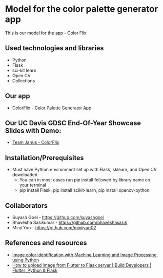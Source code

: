 # Model for the color palette generator app

This is our model for the app - Color Flix

## Used technologies and libraries
* Python
* Flask
* sci-kit learn
* Open CV
* Collections

## Our app
* [ColorFlix - Color Palette Generator App](https://github.com/bhaveshasasik/color-palette-app)

## Our UC Davis GDSC End-Of-Year Showcase Slides with Demo:
* [Team Janus - ColorFlix](https://www.canva.com/design/DAFkoq4QwBo/IMwAPqqkWlxnqC_bjwB7uA/edit?utm_content=DAFkoq4QwBo&utm_campaign=designshare&utm_medium=link2&utm_source=sharebutton)

## Installation/Prerequisites

* Must have Python environment set up with Flask, sklearn, and Open CV downloaded.
  * You can in most cases run pip install followed by library name on your terminal 
  * pip install Flask, pip install scikit-learn, pip install opencv-python

## Collaborators
* Suyash Goel - https://github.com/suyashgoel
* Bhavesha Sasikumar - https://github.com/bhaveshasasik
* Minji Yun - https://github.com/minjiyun02

## References and resources 

* [Image color identification with Machine Learning and Image Processing, using Python](https://towardsdatascience.com/image-color-identification-with-machine-learning-and-image-processing-using-python-f3dd0606bdca)
* [How to upload image from Flutter to Flask server | Build Developers | Flutter, Python & Flask](https://www.youtube.com/watch?v=Su_qbc98xsE)
